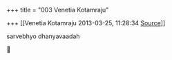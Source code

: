 +++
title = "003 Venetia Kotamraju"

+++
[[Venetia Kotamraju	2013-03-25, 11:28:34 [Source](https://groups.google.com/g/samskrita/c/8113jCSwRoA)]]



sarvebhyo dhanyavaadah



